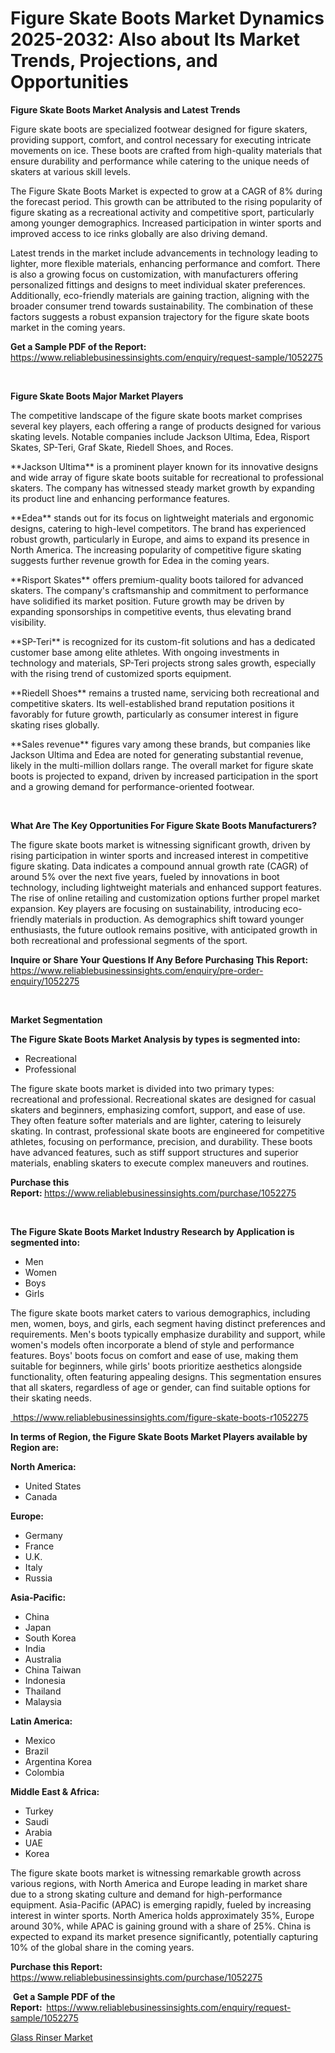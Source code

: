 <p><h1>Figure Skate Boots Market Dynamics 2025-2032: Also about Its Market Trends, Projections, and Opportunities</h1></p><p><strong>Figure Skate Boots Market Analysis and Latest Trends</strong></p>
<p><p>Figure skate boots are specialized footwear designed for figure skaters, providing support, comfort, and control necessary for executing intricate movements on ice. These boots are crafted from high-quality materials that ensure durability and performance while catering to the unique needs of skaters at various skill levels.</p><p>The Figure Skate Boots Market is expected to grow at a CAGR of 8% during the forecast period. This growth can be attributed to the rising popularity of figure skating as a recreational activity and competitive sport, particularly among younger demographics. Increased participation in winter sports and improved access to ice rinks globally are also driving demand. </p><p>Latest trends in the market include advancements in technology leading to lighter, more flexible materials, enhancing performance and comfort. There is also a growing focus on customization, with manufacturers offering personalized fittings and designs to meet individual skater preferences. Additionally, eco-friendly materials are gaining traction, aligning with the broader consumer trend towards sustainability. The combination of these factors suggests a robust expansion trajectory for the figure skate boots market in the coming years.</p></p>
<p><strong>Get a Sample PDF of the Report:&nbsp;</strong> <a href="https://www.reliablebusinessinsights.com/enquiry/request-sample/1052275?utm_campaign=2983&utm_medium=2&utm_source=Github&utm_content=ia&utm_term=04042025&utm_id=figure-skate-boots">https://www.reliablebusinessinsights.com/enquiry/request-sample/1052275</a></p>
<p>&nbsp;</p>
<p><strong>Figure Skate Boots Major Market Players</strong></p>
<p><p>The competitive landscape of the figure skate boots market comprises several key players, each offering a range of products designed for various skating levels. Notable companies include Jackson Ultima, Edea, Risport Skates, SP-Teri, Graf Skate, Riedell Shoes, and Roces.</p><p>**Jackson Ultima** is a prominent player known for its innovative designs and wide array of figure skate boots suitable for recreational to professional skaters. The company has witnessed steady market growth by expanding its product line and enhancing performance features. </p><p>**Edea** stands out for its focus on lightweight materials and ergonomic designs, catering to high-level competitors. The brand has experienced robust growth, particularly in Europe, and aims to expand its presence in North America. The increasing popularity of competitive figure skating suggests further revenue growth for Edea in the coming years.</p><p>**Risport Skates** offers premium-quality boots tailored for advanced skaters. The company's craftsmanship and commitment to performance have solidified its market position. Future growth may be driven by expanding sponsorships in competitive events, thus elevating brand visibility.</p><p>**SP-Teri** is recognized for its custom-fit solutions and has a dedicated customer base among elite athletes. With ongoing investments in technology and materials, SP-Teri projects strong sales growth, especially with the rising trend of customized sports equipment.</p><p>**Riedell Shoes** remains a trusted name, servicing both recreational and competitive skaters. Its well-established brand reputation positions it favorably for future growth, particularly as consumer interest in figure skating rises globally.</p><p>**Sales revenue** figures vary among these brands, but companies like Jackson Ultima and Edea are noted for generating substantial revenue, likely in the multi-million dollars range. The overall market for figure skate boots is projected to expand, driven by increased participation in the sport and a growing demand for performance-oriented footwear.</p></p>
<p>&nbsp;</p>
<p><strong>What Are The Key Opportunities For Figure Skate Boots Manufacturers?</strong></p>
<p><p>The figure skate boots market is witnessing significant growth, driven by rising participation in winter sports and increased interest in competitive figure skating. Data indicates a compound annual growth rate (CAGR) of around 5% over the next five years, fueled by innovations in boot technology, including lightweight materials and enhanced support features. The rise of online retailing and customization options further propel market expansion. Key players are focusing on sustainability, introducing eco-friendly materials in production. As demographics shift toward younger enthusiasts, the future outlook remains positive, with anticipated growth in both recreational and professional segments of the sport.</p></p>
<p><strong>Inquire or Share Your Questions If Any Before Purchasing This Report:</strong> <a href="https://www.reliablebusinessinsights.com/enquiry/pre-order-enquiry/1052275?utm_campaign=2983&utm_medium=2&utm_source=Github&utm_content=ia&utm_term=04042025&utm_id=figure-skate-boots">https://www.reliablebusinessinsights.com/enquiry/pre-order-enquiry/1052275</a></p>
<p>&nbsp;</p>
<p><strong>Market Segmentation</strong></p>
<p><strong>The Figure Skate Boots Market Analysis by types is segmented into:</strong></p>
<p><ul><li>Recreational</li><li>Professional</li></ul></p>
<p><p>The figure skate boots market is divided into two primary types: recreational and professional. Recreational skates are designed for casual skaters and beginners, emphasizing comfort, support, and ease of use. They often feature softer materials and are lighter, catering to leisurely skating. In contrast, professional skate boots are engineered for competitive athletes, focusing on performance, precision, and durability. These boots have advanced features, such as stiff support structures and superior materials, enabling skaters to execute complex maneuvers and routines.</p></p>
<p><strong>Purchase this Report:&nbsp;</strong><a href="https://www.reliablebusinessinsights.com/purchase/1052275?utm_campaign=2983&utm_medium=2&utm_source=Github&utm_content=ia&utm_term=04042025&utm_id=figure-skate-boots">https://www.reliablebusinessinsights.com/purchase/1052275</a></p>
<p>&nbsp;</p>
<p><strong>The Figure Skate Boots Market Industry Research by Application is segmented into:</strong></p>
<p><ul><li>Men</li><li>Women</li><li>Boys</li><li>Girls</li></ul></p>
<p><p>The figure skate boots market caters to various demographics, including men, women, boys, and girls, each segment having distinct preferences and requirements. Men's boots typically emphasize durability and support, while women's models often incorporate a blend of style and performance features. Boys' boots focus on comfort and ease of use, making them suitable for beginners, while girls' boots prioritize aesthetics alongside functionality, often featuring appealing designs. This segmentation ensures that all skaters, regardless of age or gender, can find suitable options for their skating needs.</p></p>
<p><a href="https://www.reliablebusinessinsights.com/figure-skate-boots-r1052275?utm_campaign=2983&utm_medium=2&utm_source=Github&utm_content=ia&utm_term=04042025&utm_id=figure-skate-boots">&nbsp;https://www.reliablebusinessinsights.com/figure-skate-boots-r1052275</a></p>
<p><strong>In terms of Region, the Figure Skate Boots Market Players available by Region are:</strong></p>
<p>
    <p> <strong> North America: </strong>
        <ul>
            <li>United States</li>
            <li>Canada</li>
        </ul>
        </p> 
    <p> <strong> Europe: </strong>
        <ul>
            <li>Germany</li>
            <li>France</li>
            <li>U.K.</li>
            <li>Italy</li>
            <li>Russia</li>
        </ul>
        </p> 
    <p> <strong> Asia-Pacific: </strong>
        <ul>
            <li>China</li>
            <li>Japan</li>
            <li>South Korea</li>
            <li>India</li>
            <li>Australia</li>
            <li>China Taiwan</li>
            <li>Indonesia</li>
            <li>Thailand</li>
            <li>Malaysia</li>
        </ul>
        </p> 
    <p> <strong> Latin America: </strong>
        <ul>
            <li>Mexico</li>
            <li>Brazil</li>
            <li>Argentina Korea</li>
            <li>Colombia</li>
        </ul>
        </p> 
    <p> <strong> Middle East & Africa: </strong>
        <ul>
            <li>Turkey</li>
            <li>Saudi</li>
            <li>Arabia</li>
            <li>UAE</li>
            <li>Korea</li>
        </ul>
    </p>
    </p>
<p><p>The figure skate boots market is witnessing remarkable growth across various regions, with North America and Europe leading in market share due to a strong skating culture and demand for high-performance equipment. Asia-Pacific (APAC) is emerging rapidly, fueled by increasing interest in winter sports. North America holds approximately 35%, Europe around 30%, while APAC is gaining ground with a share of 25%. China is expected to expand its market presence significantly, potentially capturing 10% of the global share in the coming years.</p></p>
<p><strong>Purchase this Report: </strong><a href="https://www.reliablebusinessinsights.com/purchase/1052275?utm_campaign=2983&utm_medium=2&utm_source=Github&utm_content=ia&utm_term=04042025&utm_id=figure-skate-boots">https://www.reliablebusinessinsights.com/purchase/1052275</a></p>
<p>&nbsp;<strong>Get a Sample PDF of the Report:&nbsp;&nbsp;</strong><a href="https://www.reliablebusinessinsights.com/enquiry/request-sample/1052275?utm_campaign=2983&utm_medium=2&utm_source=Github&utm_content=ia&utm_term=04042025&utm_id=figure-skate-boots">https://www.reliablebusinessinsights.com/enquiry/request-sample/1052275</a></p>
<p><strong></strong></p>
<p><p><a href="https://github.com/shewlisapsai/Market-Research-Report-List-1/blob/main/glass-rinser-market.md?utm_campaign=2983&utm_medium=2&utm_source=Github&utm_content=ia&utm_term=04042025&utm_id=figure-skate-boots">Glass Rinser Market</a></p></p>